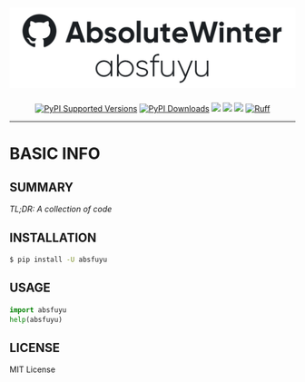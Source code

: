 <div align="center">
	<h1 align="center">
		<img src="https://github.com/AbsoluteWinter/AbsoluteWinter.github.io/blob/main/absfuyu/images/repository-image-crop.png?raw=true" alt="absfuyu"/>
	</h1>
	<p align="center">
		<a href="https://pypi.org/project/absfuyu/"><img src="https://img.shields.io/pypi/pyversions/absfuyu?style=flat-square&logo=python" alt="PyPI Supported Versions"/></a>
		<a href="https://pypi.org/project/absfuyu/"><img src="https://img.shields.io/pypi/dm/absfuyu?style=flat-square&color=blue" alt="PyPI Downloads"/></a>
		<a href="https://pypi.org/project/absfuyu/"><img src="https://img.shields.io/pypi/v/absfuyu?style=flat-square&logo=pypi" /></a>
		<a><img src="https://img.shields.io/pypi/l/absfuyu?style=flat-square&logo=github&color=blue"/></a>
		<a><img src="https://img.shields.io/badge/code%20style-black-black?style=flat-square"/></a>
		<a href="https://github.com/astral-sh/ruff"><img src="https://img.shields.io/endpoint?url=https://raw.githubusercontent.com/astral-sh/ruff/main/assets/badge/v2.json&style=flat-square" alt="Ruff" style="max-width:100%;"></a>
	</p>
</div>


---

# **BASIC INFO**

## SUMMARY

*TL;DR: A collection of code*

## INSTALLATION

```bash
$ pip install -U absfuyu
```

## USAGE

```python
import absfuyu
help(absfuyu)
```

## LICENSE

MIT License
